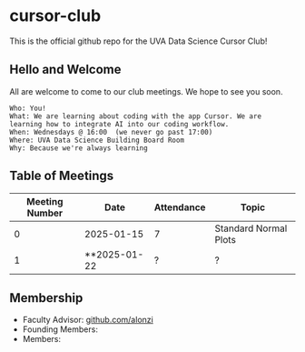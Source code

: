 # cursor-club
This is the official github repo for the UVA Data Science Cursor Club!

## Hello and Welcome
All are welcome to come to our club meetings. We hope to see you soon.

```
Who: You!
What: We are learning about coding with the app Cursor. We are learning how to integrate AI into our coding workflow.
When: Wednesdays @ 16:00  (we never go past 17:00)
Where: UVA Data Science Building Board Room
Why: Because we're always learning
```

## Table of Meetings
| Meeting Number | Date       | Attendance | Topic                 |
|----------------|------------|------------|-----------------------|
| 0              | 2025-01-15 | 7          | Standard Normal Plots |
| 1              | **2025-01-22 | ? | ? |

## Membership
* Faculty Advisor: [github.com/alonzi](https://www.github.com/alonzi)
* Founding Members:
* Members: 
